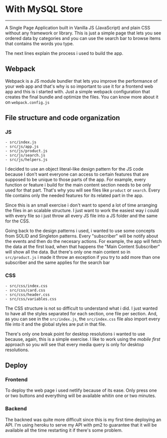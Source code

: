# With MySQL Store

---

A Single Page Application built in Vanilla JS (JavaScript) and plain CSS without any framework or library. This is just a simple
page that lets you see ordered data by categories and you can use the search bar to browse items that contains the words you type.

The next lines explain the process i used to build the app.

## Webpack

Webpack is a JS module bundler that lets you improve the performance of your web app and that's why is so important to use it for
a frontend web app and this is i started with. Just a simple webpack configuration that creates the final bundle and optimize the
files. You can know more about it on `webpack.config.js`

## File structure and code organization

### JS

```
- src/index.js
- src/js/app.js
- src/js/product.js
- src/js/search.js
- src/js/helpers.js
```

I decided to use an object literal-like design pattern for the JS code because I don't want everyone can access to certain
features that are supposed to be unique to those parts of the app. For example, every function or feature i build for the main
content section needs to be only used for that part. That's why you will see files like `product` or `search`. Every file
contains only the needed features for its related part in the app.

Since this is an small exercise i don't want to spend a lot of time arranging the files in an scalable structure. I just want
to work the easiest way i could with every file so i just throw all every JS file into a JS folder and the same for the CSS.

Going back to the design patterns i used, i wanted to use some concepts from SOLID and Singleton patterns. Every "subscriber" will
be notify about the events and then do the necesary actions. For example, the app will fetch the data at the first load, when that
happens the "Main Content Subscriber" will show all the data. But there's only one main content so in `src/product.js` i made it
throw an exception if you try to add more than one subscriber and the same applies for the search bar

### CSS

```
- src/css/index.css
- src/css/card.css
- src/css/header.css
- src/css/variables.css
```

The CSS structure is not so difficult to understand what i did. I just wanted to have all the styles separated for each section, one file per section. And, as you can see in the `src/index.js`, the `src/index.css` file also import every file into it and the
global styles are put in that file.

There's only one break point for desktop resolutions i wanted to use because, again, this is a simple exercise. I like to work
using the _mobile first_ approach so you will see that every media query is only for desktop resolutions.

## Deploy

### Frontend

To deploy the web page i used netlify because of its ease. Only press one or two buttons and everything will be available whitin
one or two minutes.

### Backend

The backned was quite more difficult since this is my first time deploying an API. I'm using heroku to serve my API with pm2
to guarantee that it will be available all the time restarting it if there's some problem.
